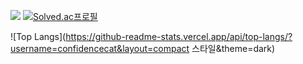 <img src="http://mazandi.herokuapp.com/api?handle=confidence_cat&theme=dark"/> [![Solved.ac프로필](http://mazassumnida.wtf/api/generate_badge?boj=confidence_cat)](https://solved.ac/confidence_cat)


![Top Langs](https://github-readme-stats.vercel.app/api/top-langs/?username=confidencecat&layout=compact 스타일&theme=dark)
